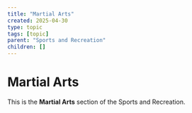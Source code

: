 ```yaml
---
title: "Martial Arts"
created: 2025-04-30
type: topic
tags: [topic]
parent: "Sports and Recreation"
children: []
---
```


# Martial Arts

This is the **Martial Arts** section of the Sports and Recreation.
